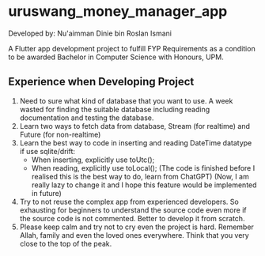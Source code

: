 # uruswang_money_manager_app

Developed by: Nu'aimman Dinie bin Roslan Ismani

A Flutter app development project to fulfill FYP Requirements as a condition to be awarded Bachelor in Computer Science with Honours, UPM.

## Experience when Developing Project

1. Need to sure what kind of database that you want to use. A week wasted for finding the suitable database
   including reading documentation and testing the database.
2. Learn two ways to fetch data from database, Stream (for realtime) and Future (for non-realtime)
3. Learn the best way to code in inserting and reading DateTime datatype if use sqlite/drift:
   - When inserting, explicitly use toUtc();
   - When reading, explicitly use toLocal();
   (The code is finished before I realised this is the best way to do, learn from ChatGPT)
   (Now, I am really lazy to change it and I hope this feature would be implemented in future)
4. Try to not reuse the complex app from experienced developers. So exhausting for beginners to
   understand the source code even more if the source code is not commented. Better to develop it from scratch.
5. Please keep calm and try not to cry even the project is hard. Remember Allah, family and even the loved ones everywhere.
   Think that you very close to the top of the peak.

<!--
## Getting Started (Flutter-Generated)

This project is a starting point for a Flutter application.

A few resources to get you started if this is your first Flutter project:

- [Lab: Write your first Flutter app](https://docs.flutter.dev/get-started/codelab)
- [Cookbook: Useful Flutter samples](https://docs.flutter.dev/cookbook)

For help getting started with Flutter development, view the
[online documentation](https://docs.flutter.dev/), which offers tutorials,
samples, guidance on mobile development, and a full API reference.
-->

